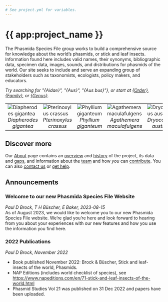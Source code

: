 ```yaml
---
# See project.yml for variables.
---
```


# {{ app:project_name }}
The Phasmida Species File group works to build a comprehensive source for knowledge about the world’s phasmids, or stick and leaf insects. Information found here includes valid names, their synonyms, bibliographic data, specimen data, images, sounds, and distributions for phasmids of the world. Our site seeks to include and serve an expanding group of stakeholders such as taxonomists, ecologists, policy makers, and educators.

<autocomplete-otu class="w-80 place-content-center" placeholder="Search by taxon name"/>

_Try searching for "{Aidae}", "{Aus}", "{Aus bus}"}, or start at [{Order}]({{app:project_url}}/otu/{id}/overview), [{Family}]({{app:project_url}}/otu/{id}/overview), or [{Genus}]({{app:project_url}}/otu/{id}/overview)._
<table>
    <tbody>
        <tr>
            <td valign="top">
                <img alt="Diapherodes gigantea"
                    src="http://Phasmida.archive.speciesfile.org/HomePage/Phasmida/img_logo/diapherodes_gigantea.jpg"
                    style="border-style: none;">
                <div style="text-align: center">
                    <em>Diapherodes gigantea</em>
                </div>
            </td>
            <td>
                <img alt="Pterinoxylus crassus"
                    src="http://Phasmida.archive.speciesfile.org/HomePage/Phasmida/img_logo/Pterinoxylus_crassus.jpg"
                    style="border-style: none;">
                <div style="text-align: center">
                    <em>Pterinoxylus crassus</em>
                </div>
            </td>
            <td>
                <img alt="Phyllium giganteum"
                    src="http://Phasmida.archive.speciesfile.org/HomePage/Phasmida/img_logo/Phyllium_giganteum.jpg"
                    style="border-style: none;">
                <div style="text-align: center">
                    <em>Phyllium giganteum</em>
                </div>
            </td>
            <td>
                <img alt="Agathemera maculafulgens"
                    src="http://Phasmida.archive.speciesfile.org/HomePage/Phasmida/img_logo/Agathemera_maculafulgens.jpg"
                    style="border-style: none;">
                <div style="text-align: center">
                    <em>Agathemera maculafulgens</em>
                </div>
            </td>
            <td>
                <img alt="Dryococelus australis"
                    src="http://Phasmida.archive.speciesfile.org/HomePage/Phasmida/img_logo/Dryococelus_australis.jpg"
                    style="border-style: none;">
                <div style="text-align: center">
                    <em>Dryococelus australis</em>
                </div>
            </td>
        </tr>
    </tbody>
</table>

## Discover more
Our [About](about) page contains an [overview](about#overview) and [history](about#history) of the project, its data and [gaps](about#gaps-as-opportunity),<D-r> and information about the [team](about#team) and how _you_ can [contribute](about#contribute-or-get-help). You can also [contact us](about#contribute-or-get-help) or [get help](about#contribute-or-get-help). 

## Announcements
### Welcome to our new Phasmida Species File Website

_Paul D Brock, T H Büscher, E Baker, 2023-08-15_  
As of August 2023, we would like to welcome you to our new Phasmida Species File website. We’re glad you’re here and look forward to hearing from you about your experiences with our new features and how you use the information you find here. 

###  2022 Publications
_Paul D Brock, November 2022_

- Book published November 2022: Brock & Büscher, Stick and leaf-insects of the world, Phasmids. 
- NAP Editions (includes world checklist of species), see https://www.napeditions.com/en/71-stick-and-leaf-insects-of-the-world.html 
- Phasmid Studies Vol 21 was published on 31 Dec 2022 and papers have been uploaded.
